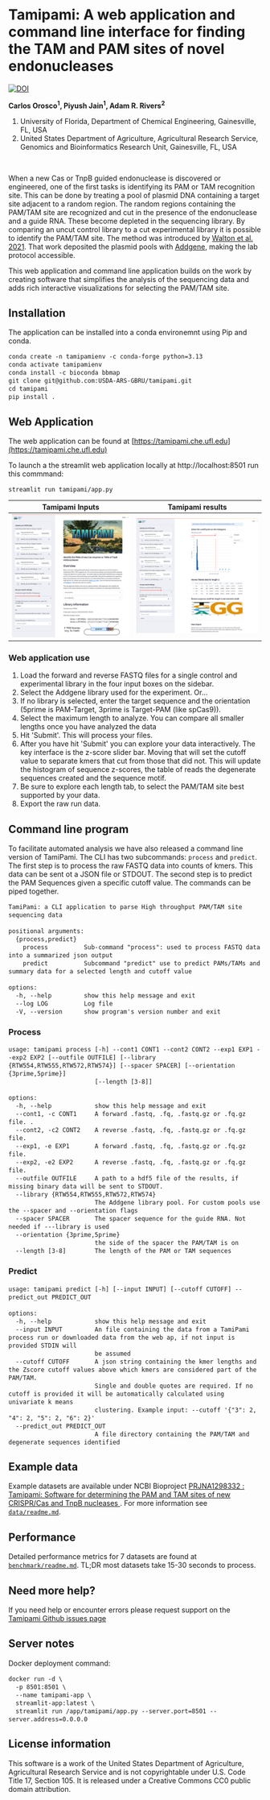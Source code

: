 # Tamipami: A web application and command line interface for finding the TAM and PAM sites of novel endonucleases

[![DOI](https://zenodo.org/badge/DOI/10.5281/zenodo.16915022.svg)](https://doi.org/10.5281/zenodo.16915022)

__Carlos Orosco<sup>1</sup>, Piyush Jain<sup>1</sup>, Adam R. Rivers<sup>2</sup>__

1. University of Florida, Department of Chemical Engineering, Gainesville, FL, USA
2. United States Department of Agriculture, Agricultural Research Service, Genomics and Bioinformatics Research Unit, Gainesville, FL, USA


<br>

When a new Cas or TnpB guided endonuclease is discovered or engineered, one of the first tasks is identifying its PAM or TAM recognition site. This can be done by treating a pool of plasmid DNA containing a target site adjacent to a random region. The random regions containing  the PAM/TAM site are recognized and cut in the presence of the endonuclease and a guide RNA. These become depleted in the sequencing library. By comparing an uncut control library  to a cut  experimental library it is possible to identify the PAM/TAM site.  The method was introduced by [Walton et al. 2021]( https://doi.org/10.1038/s41596-020-00465-2).
That work deposited the plasmid pools with [Addgene]( https://www.addgene.org/pooled-library/kleinstiver-ht-pamda/), making the lab protocol accessible.   

This web application and command line application builds on the work by creating software that simplifies the analysis of the sequencing data and adds rich interactive visualizations for selecting the PAM/TAM site.

## Installation

The application can be installed into a conda environemnt using Pip and conda.

```{bash}
conda create -n tamipamienv -c conda-forge python=3.13
conda activate tamipamienv
conda install -c bioconda bbmap
git clone git@github.com:USDA-ARS-GBRU/tamipami.git
cd tamipami
pip install .

```

## Web Application 

The web application can be found at [https://tamipami.che.ufl.edu](https://tamipami.che.ufl.edu)

To launch a the streamlit web application locally at http://localhost:8501 run this commmand:

```{bash}
streamlit run tamipami/app.py 
```


Tamipami Inputs | Tamipami results
----------------|------------------
![Tamipami App](/tamipami/assets/app_screenshot1.png) | ![Tamipami App output](/tamipami/assets/app_screenshot2.png)

### Web application use

1. Load the forward and reverse FASTQ files for a single control and experimental library in the four input boxes on the sidebar.
2. Select the Addgene library used for the experiment. Or...
3. If no library is selected, enter the target sequence and the orientation (5prime is PAM-Target, 3prime is Target-PAM (like spCas9)).
4. Select the maximum length to analyze. You can compare all smaller lengths once you have analyzed the data
5. Hit 'Submit'. This will process your files.
6. After you have hit 'Submit' you can explore your data interactively. The key interface is the z-score slider bar. Moving that will set the 
cutoff value to separate kmers that cut from those that did not. This will update the histogram of sequence z-scores, the table of reads the degenerate sequences created and the sequence motif.
7. Be sure to explore each length tab, to select the PAM/TAM site best supported by your data.
8. Export the raw run data.

## Command line program

To facilitate automated analysis we have also released a command line version of TamiPami.  The CLI has two subcommands: `process` and `predict`. The first step is to process the raw FASTQ data into counts of kmers. This data can be sent ot a JSON file or STDOUT.  The second step is to predict the PAM Sequences given a specific cutoff value. The commands can be piped together.

```
TamiPami: a CLI application to parse High throughput PAM/TAM site sequencing data

positional arguments:
  {process,predict}
    process          Sub-command "process": used to process FASTQ data into a summarized json output
    predict          Subcommand "predict" use to predict PAMs/TAMs and summary data for a selected length and cutoff value

options:
  -h, --help         show this help message and exit
  --log LOG          Log file
  -V, --version      show program's version number and exit
```

### Process

```
usage: tamipami process [-h] --cont1 CONT1 --cont2 CONT2 --exp1 EXP1 --exp2 EXP2 [--outfile OUTFILE] [--library {RTW554,RTW555,RTW572,RTW574}] [--spacer SPACER] [--orientation {3prime,5prime}]
                        [--length [3-8]]

options:
  -h, --help            show this help message and exit
  --cont1, -c CONT1     A forward .fastq, .fq, .fastq.gz or .fq.gz file. .
  --cont2, -c2 CONT2    A reverse .fastq, .fq, .fastq.gz or .fq.gz file.
  --exp1, -e EXP1       A forward .fastq, .fq, .fastq.gz or .fq.gz file.
  --exp2, -e2 EXP2      A reverse .fastq, .fq, .fastq.gz or .fq.gz file.
  --outfile OUTFILE     A path to a hdf5 file of the results, if missing binary data will be sent to STDOUT.
  --library {RTW554,RTW555,RTW572,RTW574}
                        The Addgene library pool. For custom pools use the --spacer and --orientation flags
  --spacer SPACER       The spacer sequence for the guide RNA. Not needed if ---library is used
  --orientation {3prime,5prime}
                        the side of the spacer the PAM/TAM is on
  --length [3-8]        The length of the PAM or TAM sequences
  ```

  ### Predict

```
usage: tamipami predict [-h] [--input INPUT] [--cutoff CUTOFF] --predict_out PREDICT_OUT

options:
  -h, --help            show this help message and exit
  --input INPUT         An file containing the data from a TamiPami process run or downloaded data from the web ap, if not input is provided STDIN will
                        be assumed
  --cutoff CUTOFF       A json string containing the kmer lengths and the Zscore cutoff values above which kmers are considered part of the PAM/TAM.
                        Single and double quotes are required. If no cutoff is provided it will be automatically calculated using univariate k means
                        clustering. Example input: --cutoff '{"3": 2, "4": 2, "5": 2, "6": 2}'
  --predict_out PREDICT_OUT
                        A file directory containing the PAM/TAM and degenerate sequences identified
```

## Example data

Example datasets are available under NCBI Bioproject [PRJNA1298332 : Tamipami: Software for determining the PAM and TAM sites of new CRISPR/Cas and TnpB nucleases ](https://www.ncbi.nlm.nih.gov/bioproject/1298332). For more information see [`data/readme.md`](data/readme.md).


## Performance

Detailed performance metrics for 7 datasets are found at [`benchmark/readme.md`](benchmark/readme.md). TL;DR most datasets take 15-30 seconds to process.

## Need more help?

If you need help or encounter errors please request support on the [Tamipami Github issues page](https://github.com/USDA-ARS-GBRU/tamipami/issues)   
    

## Server notes

Docker deployment command:

```
docker run -d \
  -p 8501:8501 \
  --name tamipami-app \
  streamlit-app:latest \
  streamlit run /app/tamipami/app.py --server.port=8501 --server.address=0.0.0.0
```

## License information

This software is a work of the United States Department of Agriculture,
Agricultural Research Service and is not copyrightable under U.S. Code Title 17, Section 105. It is released under a Creative Commons CC0
public domain attribution.